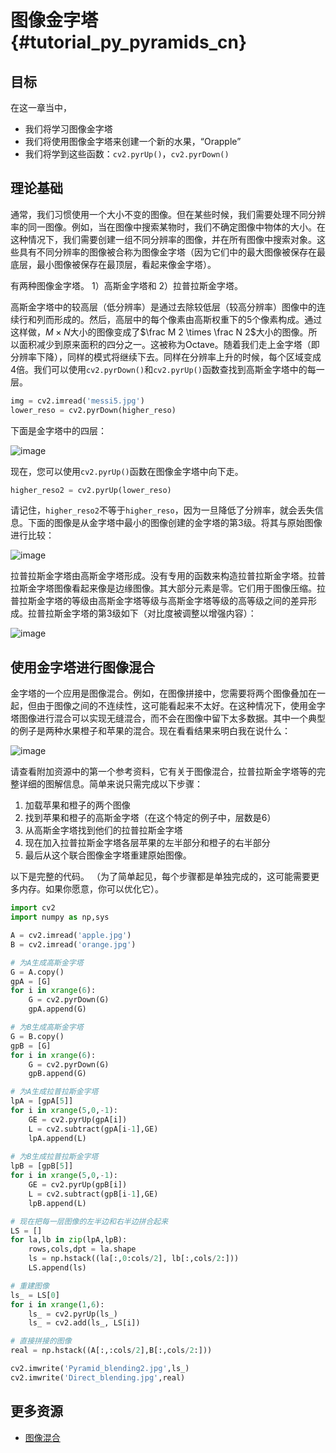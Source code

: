 # 图像金字塔{#tutorial_py_pyramids_cn}

## 目标

在这一章当中，

- 我们将学习图像金字塔
- 我们将使用图像金字塔来创建一个新的水果，“Orapple” <!--😂-->
- 我们将学到这些函数：`cv2.pyrUp()`，`cv2.pyrDown()`


## 理论基础

通常，我们习惯使用一个大小不变的图像。但在某些时候，我们需要处理不同分辨率的同一图像。例如，当在图像中搜索某物时，我们不确定图像中物体的大小。在这种情况下，我们需要创建一组不同分辨率的图像，并在所有图像中搜索对象。这些具有不同分辨率的图像被合称为图像金字塔（因为它们中的最大图像被保存在最底层，最小图像被保存在最顶层，看起来像金字塔）。

有两种图像金字塔。 1）高斯金字塔和 2）拉普拉斯金字塔。

高斯金字塔中的较高层（低分辨率）是通过去除较低层（较高分辨率）图像中的连续行和列而形成的。然后，高层中的每个像素由高斯权重下的5个像素构成。通过这样做，$M \times N$大小的图像变成了$\frac M 2 \times \frac N 2$大小的图像。所以面积减少到原来面积的四分之一。这被称为Octave。随着我们走上金字塔（即分辨率下降），同样的模式将继续下去。同样在分辨率上升的时候，每个区域变成4倍。我们可以使用`cv2.pyrDown()`和`cv2.pyrUp()`函数查找到高斯金字塔中的每一层。

```python
img = cv2.imread('messi5.jpg')
lower_reso = cv2.pyrDown(higher_reso)
```

下面是金字塔中的四层：

![image](images/messipyr.jpg)

现在，您可以使用`cv2.pyrUp()`函数在图像金字塔中向下走。

```python
higher_reso2 = cv2.pyrUp(lower_reso)
```

请记住，`higher_reso2`不等于`higher_reso`，因为一旦降低了分辨率，就会丢失信息。下面的图像是从金字塔中最小的图像创建的金字塔的第3级。将其与原始图像进行比较：

![image](images/messiup.jpg)

拉普拉斯金字塔由高斯金字塔形成。没有专用的函数来构造拉普拉斯金字塔。拉普拉斯金字塔图像看起来像是边缘图像。其大部分元素是零。它们用于图像压缩。拉普拉斯金字塔的等级由高斯金字塔等级与高斯金字塔等级的高等级之间的差异形成。拉普拉斯金字塔的第3级如下（对比度被调整以增强内容）：

![image](images/lap.jpg)

## 使用金字塔进行图像混合

金字塔的一个应用是图像混合。例如，在图像拼接中，您需要将两个图像叠加在一起，但由于图像之间的不连续性，这可能看起来不太好。在这种情况下，使用金字塔图像进行混合可以实现无缝混合，而不会在图像中留下太多数据。其中一个典型的例子是两种水果橙子和苹果的混合。现在看看结果来明白我在说什么：

![image](images/orapple.jpg)

请查看附加资源中的第一个参考资料，它有关于图像混合，拉普拉斯金字塔等的完整详细的图解信息。简单来说只需完成以下步骤：

1. 加载苹果和橙子的两个图像
2. 找到苹果和橙子的高斯金字塔（在这个特定的例子中，层数是6）
3. 从高斯金字塔找到他们的拉普拉斯金字塔
4. 现在加入拉普拉斯金字塔各层苹果的左半部分和橙子的右半部分
5. 最后从这个联合图像金字塔重建原始图像。

以下是完整的代码。 （为了简单起见，每个步骤都是单独完成的，这可能需要更多内存。如果你愿意，你可以优化它）。

```python
import cv2
import numpy as np,sys

A = cv2.imread('apple.jpg')
B = cv2.imread('orange.jpg')

# 为A生成高斯金字塔
G = A.copy()
gpA = [G]
for i in xrange(6):
    G = cv2.pyrDown(G)
    gpA.append(G)

# 为B生成高斯金字塔
G = B.copy()
gpB = [G]
for i in xrange(6):
    G = cv2.pyrDown(G)
    gpB.append(G)

# 为A生成拉普拉斯金字塔
lpA = [gpA[5]]
for i in xrange(5,0,-1):
    GE = cv2.pyrUp(gpA[i])
    L = cv2.subtract(gpA[i-1],GE)
    lpA.append(L)
    
# 为B生成拉普拉斯金字塔
lpB = [gpB[5]]
for i in xrange(5,0,-1):
    GE = cv2.pyrUp(gpB[i])
    L = cv2.subtract(gpB[i-1],GE)
    lpB.append(L)

# 现在把每一层图像的左半边和右半边拼合起来
LS = []
for la,lb in zip(lpA,lpB):
    rows,cols,dpt = la.shape
    ls = np.hstack((la[:,0:cols/2], lb[:,cols/2:]))
    LS.append(ls)

# 重建图像
ls_ = LS[0]
for i in xrange(1,6):
    ls_ = cv2.pyrUp(ls_)
    ls_ = cv2.add(ls_, LS[i])

# 直接拼接的图像
real = np.hstack((A[:,:cols/2],B[:,cols/2:]))

cv2.imwrite('Pyramid_blending2.jpg',ls_)
cv2.imwrite('Direct_blending.jpg',real)
```

## 更多资源

- [图像混合](http://pages.cs.wisc.edu/~csverma/CS766_09/ImageMosaic/imagemosaic.html)
